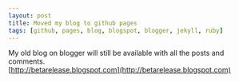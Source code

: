 ```yaml
---
layout: post
title: Moved my blog to github pages
tags: [github, pages, blog, blogspot, blogger, jekyll, ruby]
---
```


My old blog on blogger will still be available with all the posts and
comments.\
<a href="http://betarelease.blogspot.com">[http://betarelease.blogspot.com](http://betarelease.blogspot.com)</a>
